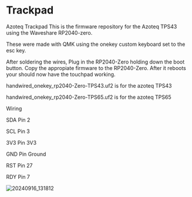 # Trackpad
Azoteq Trackpad
This is the firmware repository for the Azoteq TPS43 using the Waveshare RP2040-zero.

These were made with QMK using the onekey custom keyboard set to the esc key.

After soldering the wires, Plug in the RP2040-Zero holding down the boot button.
Copy the appropiate firmware to the RP2040-Zero. After it reboots your should now have the touchpad working.

handwired_onekey_rp2040-Zero-TPS43.uf2 is for the azoteq TPS43

handwired_onekey_rp2040-Zero-TPS65.uf2 is for the azoteq TPS65

Wiring

SDA  Pin 2

SCL  Pin 3

3V3  Pin 3V3

GND  Pin Ground

RST  Pin 27

RDY  Pin 7

![20240916_131812](https://github.com/user-attachments/assets/e6358aa4-0afc-487e-a3cf-e1757ad2806d)


